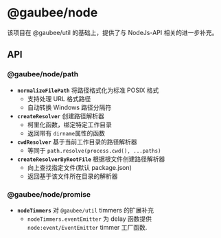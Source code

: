 # @gaubee/node

该项目在 @gaubee/util 的基础上，提供了与 NodeJs-API 相关的进一步补充。

## API

### @gaubee/node/path

- **`normalizeFilePath`** 将路径格式化为标准 POSIX 格式
  - 支持处理 URL 格式路径
  - 自动转换 Windows 路径分隔符
- **`createResolver`** 创建路径解析器
  - 柯里化函数，绑定特定工作目录
  - 返回带有 `dirname`属性的函数
- **`cwdResolver`** 基于当前工作目录的路径解析器
  - 等同于 `path.resolve(process.cwd(), ...paths)`
- **`createResolverByRootFile`** 根据根文件创建路径解析器
  - 向上查找指定文件(默认 package.json)
  - 返回基于该文件所在目录的解析器

### @gaubee/node/promise

- **`nodeTimmers`** 对 `@gaubee/util` timmers 的扩展补充
  - `nodeTimmers.eventEmitter` 为 delay 函数提供 `node:event/EventEmitter` timmer 工厂函数.
